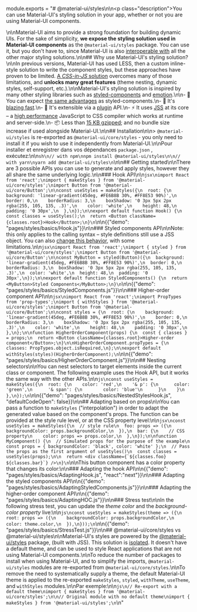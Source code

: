 module.exports = "# @material-ui/styles\n\n<p class=\"description\">You can use Material-UI's styling solution in your app, whether or not you are using Material-UI components.</p>\n\nMaterial-UI aims to provide a strong foundation for building dynamic UIs. For the sake of simplicity, **we expose the styling solution used in Material-UI components** as the `@material-ui/styles` package. You can use it, but you don't have to, since Material-UI is also [interoperable with](/guides/interoperability/) all the other major styling solutions.\n\n## Why use Material-UI's styling solution?\n\nIn previous versions, Material-UI has used LESS, then a custom inline-style solution to write the component styles, but these approaches have proven to be limited. [A *CSS-in-JS* solution](https://github.com/oliviertassinari/a-journey-toward-better-style) overcomes many of those limitations, and **unlocks many great features** (theme nesting, dynamic styles, self-support, etc.).\n\nMaterial-UI's styling solution is inspired by many other styling libraries such as [styled-components](https://www.styled-components.com/) and [emotion](https://emotion.sh/).\n\n- 💅 You can expect [the same advantages](https://www.styled-components.com/docs/basics#motivation) as styled-components.\n- 🚀 It's [blazing fast](https://github.com/Foso/material-ui/blob/master/packages/material-ui-benchmark/README.md#material-uistyles).\n- 🧩 It's extensible via a [plugin](https://github.com/cssinjs/jss/blob/master/docs/plugins.md) API.\n- ⚡️ It uses [JSS](https://github.com/cssinjs/jss) at its core – a [high performance](https://github.com/cssinjs/jss/blob/master/docs/performance.md) JavaScript to CSS compiler which works at runtime and server-side.\n- 📦 Less than [15 KB gzipped](https://bundlephobia.com/result?p=@material-ui/styles); and no bundle size increase if used alongside Material-UI.\n\n## Installation\n\n> `@material-ui/styles` is re-exported as `@material-ui/core/styles` - you only need to install it if you wish to use it independently from Material-UI.\n\nPour installer et enregistrer dans vos dépendances `package.json` , exécutez:\n\n```sh\n// with npm\nnpm install @material-ui/styles\n\n// with yarn\nyarn add @material-ui/styles\n```\n\n## Getting started\n\nThere are 3 possible APIs you can use to generate and apply styles, however they all share the same underlying logic.\n\n### Hook API\n\n```jsx\nimport React from 'react';\nimport { makeStyles } from '@material-ui/core/styles';\nimport Button from '@material-ui/core/Button';\n\nconst useStyles = makeStyles({\n  root: {\n    background: 'linear-gradient(45deg, #FE6B8B 30%, #FF8E53 90%)',\n    border: 0,\n    borderRadius: 3,\n    boxShadow: '0 3px 5px 2px rgba(255, 105, 135, .3)',\n    color: 'white',\n    height: 48,\n    padding: '0 30px',\n  },\n});\n\nexport default function Hook() {\n  const classes = useStyles();\n  return <Button className={classes.root}>Hook</Button>;\n}\n```\n\n{{\"demo\": \"pages/styles/basics/Hook.js\"}}\n\n### Styled components API\n\nNote: this only applies to the calling syntax – style definitions still use a JSS object. You can also [change this behavior](/styles/advanced/#string-templates), with some limitations.\n\n```jsx\nimport React from 'react';\nimport { styled } from '@material-ui/core/styles';\nimport Button from '@material-ui/core/Button';\n\nconst MyButton = styled(Button)({\n  background: 'linear-gradient(45deg, #FE6B8B 30%, #FF8E53 90%)',\n  border: 0,\n  borderRadius: 3,\n  boxShadow: '0 3px 5px 2px rgba(255, 105, 135, .3)',\n  color: 'white',\n  height: 48,\n  padding: '0 30px',\n});\n\nexport default function StyledComponents() {\n  return <MyButton>Styled Components</MyButton>;\n}\n```\n\n{{\"demo\": \"pages/styles/basics/StyledComponents.js\"}}\n\n### Higher-order component API\n\n```jsx\nimport React from 'react';\nimport PropTypes from 'prop-types';\nimport { withStyles } from '@material-ui/core/styles';\nimport Button from '@material-ui/core/Button';\n\nconst styles = {\n  root: {\n    background: 'linear-gradient(45deg, #FE6B8B 30%, #FF8E53 90%)',\n    border: 0,\n    borderRadius: 3,\n    boxShadow: '0 3px 5px 2px rgba(255, 105, 135, .3)',\n    color: 'white',\n    height: 48,\n    padding: '0 30px',\n  },\n};\n\nfunction HigherOrderComponent(props) {\n  const { classes } = props;\n  return <Button className={classes.root}>Higher-order component</Button>;\n}\n\nHigherOrderComponent.propTypes = {\n  classes: PropTypes.object.isRequired,\n};\n\nexport default withStyles(styles)(HigherOrderComponent);\n```\n\n{{\"demo\": \"pages/styles/basics/HigherOrderComponent.js\"}}\n\n## Nesting selectors\n\nYou can nest selectors to target elements inside the current class or component. The following example uses the Hook API, but it works the same way with the other APIs.\n\n```js\nconst useStyles = makeStyles({\n  root: {\n    color: 'red',\n    '& p': {\n      color: 'green',\n      '& span': {\n        color: 'blue'\n      }\n    }\n  },\n});\n```\n\n{{\"demo\": \"pages/styles/basics/NestedStylesHook.js\", \"defaultCodeOpen\": false}}\n\n## Adapting based on props\n\nYou can pass a function to `makeStyles` (\"interpolation\") in order to adapt the generated value based on the component's props. The function can be provided at the style rule level, or at the CSS property level:\n\n```jsx\nconst useStyles = makeStyles({\n  // style rule\n  foo: props => ({\n    backgroundColor: props.backgroundColor,\n  }),\n  bar: {\n    // CSS property\n    color: props => props.color,\n  },\n});\n\nfunction MyComponent() {\n  // Simulated props for the purpose of the example\n  const props = { backgroundColor: 'black', color: 'white' };\n  // Pass the props as the first argument of useStyles()\n  const classes = useStyles(props);\n\n  return <div className={`${classes.foo} ${classes.bar}`} />\n}\n```\n\nThis button component has a color property that changes its color:\n\n### Adapting the hook API\n\n{{\"demo\": \"pages/styles/basics/AdaptingHook.js\", \"react\":\"next\"}}\n\n### Adapting the styled components API\n\n{{\"demo\": \"pages/styles/basics/AdaptingStyledComponents.js\"}}\n\n### Adapting the higher-order component API\n\n{{\"demo\": \"pages/styles/basics/AdaptingHOC.js\"}}\n\n### Stress test\n\nIn the following stress test, you can update the *theme color* and the *background-color property* live:\n\n```js\nconst useStyles = makeStyles(theme => ({\n  root: props => ({\n    backgroundColor: props.backgroundColor,\n    color: theme.color,\n  }),\n}));\n```\n\n{{\"demo\": \"pages/styles/basics/StressTest.js\"}}\n\n## @material-ui/core/styles vs @material-ui/styles\n\nMaterial-UI's styles are powered by the [@material-ui/styles](https://www.npmjs.com/package/@material-ui/styles) package, (built with JSS). This solution is [isolated](https://bundlephobia.com/result?p=@material-ui/styles). It doesn't have a default theme, and can be used to style React applications that are not using Material-UI components.\n\nTo reduce the number of packages to install when using Material-UI, and to simplify the imports, `@material-ui/styles` modules are re-exported from `@material-ui/core/styles`.\n\nTo remove the need to systematically supply a theme, the default Material-UI theme is applied to the re-exported `makeStyles`, `styled`, `withTheme`, `useTheme`, and `withStyles` modules.\n\nPar exemple:\n\n```js\n// Re-export with a default theme\nimport { makeStyles } from '@material-ui/core/styles';\n\n// Original module with no default theme\nimport { makeStyles } from '@material-ui/styles';\n```\n"